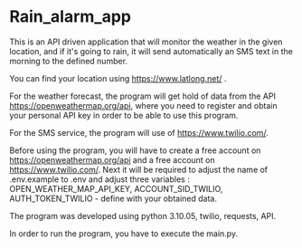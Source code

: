# Rain_alarm_app

This is an API driven application that will monitor the weather in the given location, and if it's going to rain, it will send automatically an SMS text in the morning to the defined number. 

You can find your location using https://www.latlong.net/ .

For the weather forecast, the program will get hold of data from the API https://openweathermap.org/api, where you need to register and obtain your personal API key in order to be able to use this program.

For the SMS service, the program will use of https://www.twilio.com/. 

Before using the program, you will have to create a free account on https://openweathermap.org/api and a free account on https://www.twilio.com/. Next it will be required to adjust the name of .env.example to .env and adjust three variables :
OPEN_WEATHER_MAP_API_KEY, ACCOUNT_SID_TWILIO, AUTH_TOKEN_TWILIO - define with your obtained data. 


The program was developed using python 3.10.05, twilio, requests, API. 

In order to run the program, you have to execute the main.py.
